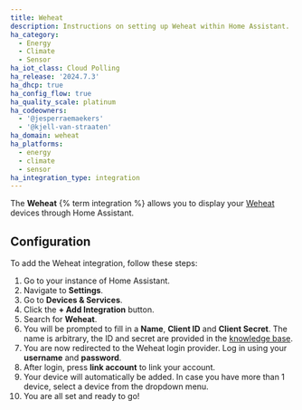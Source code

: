 ```yaml
---
title: Weheat
description: Instructions on setting up Weheat within Home Assistant.
ha_category:
  - Energy
  - Climate
  - Sensor
ha_iot_class: Cloud Polling
ha_release: '2024.7.3'
ha_dhcp: true
ha_config_flow: true
ha_quality_scale: platinum
ha_codeowners:
  - '@jesperraemaekers'
  - '@kjell-van-straaten'
ha_domain: weheat
ha_platforms:
  - energy
  - climate
  - sensor
ha_integration_type: integration
---
```


The **Weheat** {% term integration %} allows you to display your [Weheat](https://www.weheat.nl/) devices through Home Assistant.

## Configuration

To add the Weheat integration, follow these steps:

1. Go to your instance of Home Assistant.
2. Navigate to **Settings**.
3. Go to **Devices & Services**.
4. Click the **+ Add Integration** button.
5. Search for **Weheat**.
6. You will be prompted to fill in a **Name**, **Client ID**  and **Client Secret**. The name is arbitrary, the ID and secret are provided in the [knowledge base](https://support.weheat.nl/s/article/Is-er-een-offici%C3%ABle-Home-Assistant-integratie).
7. You are now redirected to the Weheat login provider. Log in using your **username** and **password**.
8. After login, press **link account** to link your account.
9. Your device will automatically be added. In case you have more than 1 device, select a device from the dropdown menu.
10. You are all set and ready to go!
